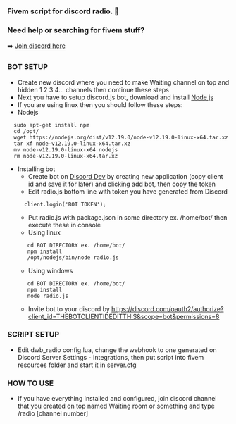 ### Fivem script for discord radio. 👋

### Need help or searching for fivem stuff?

➡️ [Join discord here](https://discord.gg/6Y7NHjc)

### BOT SETUP
- Create new discord where you need to make Waiting channel on top and hidden 1 2 3 4... channels then continue these steps
- Next you have to setup discord.js bot, download and install [Node js](https://nodejs.org/en/download/)
 - If you are using linux then you should follow these steps:
 - Nodejs
  ```
    sudo apt-get install npm
    cd /opt/
    wget https://nodejs.org/dist/v12.19.0/node-v12.19.0-linux-x64.tar.xz
    tar xf node-v12.19.0-linux-x64.tar.xz
    mv node-v12.19.0-linux-x64 nodejs
    rm node-v12.19.0-linux-x64.tar.xz
  ```
  - Installing bot
    - Create bot on [Discord Dev](https://discord.com/developers/applications) by creating new application (copy client id and save it for later) and clicking add bot, then copy the token
    - Edit radio.js bottom line with token you have generated from Discord
    ```
      client.login('BOT TOKEN');
    ```
    - Put radio.js with package.json in some directory ex. /home/bot/ then execute these in console
     - Using linux
     ```
        cd BOT DIRECTORY ex. /home/bot/
        npm install
        /opt/nodejs/bin/node radio.js
     ```
     - Using windows
     ```
        cd BOT DIRECTORY ex. /home/bot/
        npm install
        node radio.js
     ```
    - Invite bot to your discord by https://discord.com/oauth2/authorize?client_id=THEBOTCLIENTIDEDITTHIS&scope=bot&permissions=8
    
### SCRIPT SETUP
  - Edit dwb_radio config.lua, change the webhook to one generated on Discord Server Settings - Integrations, then put script into fivem resources folder and start it in server.cfg

### HOW TO USE
- If you have everything installed and configured, join discord channel that you created on top named Waiting room or something and type /radio [channel number]
